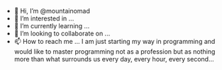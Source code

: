 - 👋 Hi, I’m @mountainomad
- 👀 I’m interested in ...
- 🌱 I’m currently learning ...
- 💞️ I’m looking to collaborate on ...
- 📫 How to reach me ...
I am just starting my way in programming and would like to master programming not as a profession but as nothing more than what surrounds us every day, every hour, every second...
<!---
mountainomad/mountainomad is a ✨ special ✨ repository because its `README.md` (this file) appears on your GitHub profile.
You can click the Preview link to take a look at your changes.
--->
